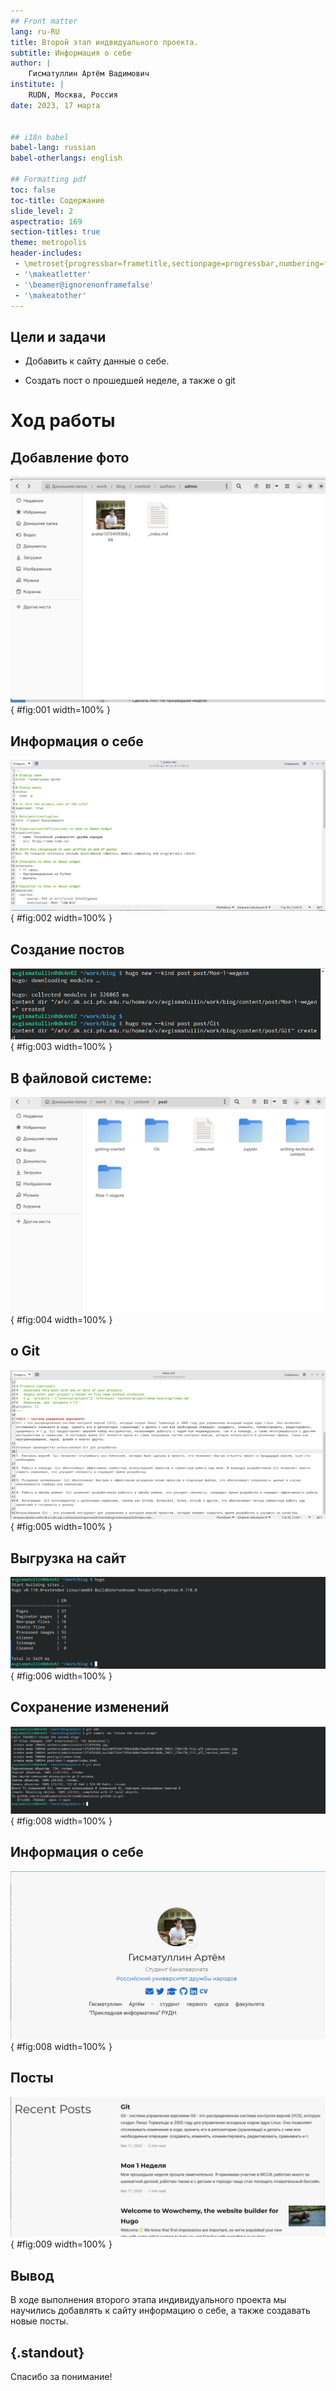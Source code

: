 ```yaml
---
## Front matter
lang: ru-RU
title: Второй этап индвидуального проекта.
subtitle: Информация о себе
author: |
	Гисматуллин Артём Вадимович
institute: |
	RUDN, Москва, Россия
date: 2023, 17 марта


## i18n babel
babel-lang: russian
babel-otherlangs: english

## Formatting pdf
toc: false
toc-title: Содержание
slide_level: 2
aspectratio: 169
section-titles: true
theme: metropolis
header-includes:
 - \metroset{progressbar=frametitle,sectionpage=progressbar,numbering=fraction}
 - '\makeatletter'
 - '\beamer@ignorenonframefalse'
 - '\makeatother'
---
```


## Цели и задачи

 - Добавить к сайту данные о себе.
 
 - Создать пост о прошедшей неделе, а также о git

# Ход работы

## Добавление фото

![Добавление фотографии](image/01.png){ #fig:001 width=100% }

## Информация о себе

![Добавление информации о себе](image/02.png){ #fig:002 width=100% }

## Создание постов

![Создание двух постов](image/03.png){ #fig:003 width=100% }

## В файловой системе:

![Новые подкаталоги для постов](image/04.png){ #fig:004 width=100% }

## о Git

![Информация для поста](image/05.png){ #fig:005 width=100% }

## Выгрузка на сайт

![Запуск команды hugo](image/06.png){ #fig:006 width=100% }

## Сохранение изменений

![Выгрузка из подкаталога "public"](image/07.png){ #fig:008 width=100% }

## Информация о себе

![Информация о себе на сайте](image/08.png){ #fig:008 width=100% }

## Посты

![Новые посты на сайте](image/09.png){ #fig:009 width=100% }


## Вывод

В ходе выполнения второго этапа индивидуального проекта мы научились добавлять к сайту информацию о себе, а также создавать новые посты.

## {.standout}

Спасибо за понимание!


